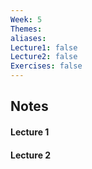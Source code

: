 ```yaml
---
Week: 5
Themes: 
aliases: 
Lecture1: false
Lecture2: false
Exercises: false
---
```


## Notes

#### Lecture 1

#### Lecture 2


